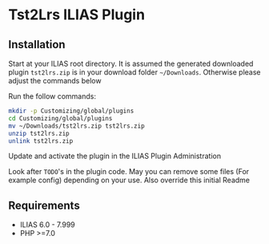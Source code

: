 # Tst2Lrs ILIAS Plugin

## Installation

Start at your ILIAS root directory. It is assumed the generated downloaded plugin `tst2lrs.zip` is in your download folder `~/Downloads`. Otherwise please adjust the commands below

Run the follow commands:

```bash
mkdir -p Customizing/global/plugins
cd Customizing/global/plugins
mv ~/Downloads/tst2lrs.zip tst2lrs.zip
unzip tst2lrs.zip
unlink tst2lrs.zip
```

Update and activate the plugin in the ILIAS Plugin Administration

Look after `TODO`'s in the plugin code. May you can remove some files (For example config) depending on your use. Also override this initial Readme

## Requirements

* ILIAS 6.0 - 7.999
* PHP >=7.0
